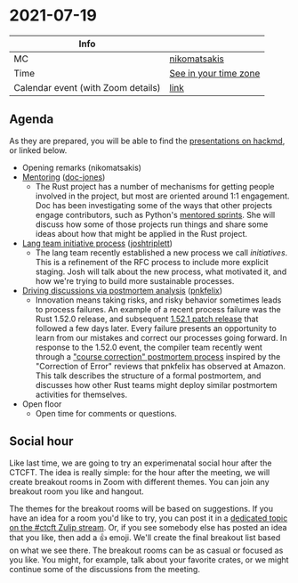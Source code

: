 # 2021-07-19

| Info                               |                         |
| ---------------------------------- | ----------------------- |
| MC                                 | [nikomatsakis]          |
| Time                               | [See in your time zone] |
| Calendar event (with Zoom details) | [link][cal]             |

[see in your time zone]: https://everytimezone.com/s/0b504718
[cal]: https://calendar.google.com/event?action=TEMPLATE&tmeid=MmNqaGg4Y3U1c3IzMXNrdHY3bWYydmwzZm8gN24wdnZvcWZlMGtibms2aTA0dWl1NTJ0MzBAZw&tmsrc=7n0vvoqfe0kbnk6i04uiu52t30%40group.calendar.google.com

## Agenda

As they are prepared, you will be able to find the [presentations on hackmd](https://hackmd.io/@rust-ctcft?tags=%5B%222021-07-19%22%5D), or linked below.

- Opening remarks (nikomatsakis)
- [Mentoring](https://hackmd.io/@rust-ctcft/BywLCHqpd#/) ([doc-jones])
  - The Rust project has a number of mechanisms for getting people involved in the project, but most are oriented around 1:1 engagement. Doc has been investigating some of the ways that other projects engage contributors, such as Python's [mentored sprints](https://www.mentored-sprints.dev/). She will discuss how some of those projects run things and share some ideas about how that might be applied in the Rust project.
- [Lang team initiative process](https://hackmd.io/@rust-ctcft/H1ZV1U5pd#/) ([joshtriplett])
  - The lang team recently established a new process we call _initiatives_. This is a refinement of the RFC process to include more explicit staging. Josh will talk about the new process, what motivated it, and how we're trying to build more sustainable processes.
- [Driving discussions via postmortem analysis](https://hackmd.io/@rust-ctcft/SJOd3Sqad#/) ([pnkfelix])
  - Innovation means taking risks, and risky behavior sometimes leads to process failures. An example of a recent process failure was the Rust 1.52.0 release, and subsequent [1.52.1 patch release][] that followed a few days later. Every failure presents an opportunity to learn from our mistakes and correct our processes going forward. In response to the 1.52.0 event, the compiler team recently went through a ["course correction" postmortem process][fingerprint coe] inspired by the "Correction of Error" reviews that pnkfelix has observed at Amazon. This talk describes the structure of a formal postmortem, and discusses how other Rust teams might deploy similar postmortem activities for themselves.
- Open floor
  - Open time for comments or questions.

[1.52.1 patch release]: https://blog.rust-lang.org/2021/05/10/Rust-1.52.1.html
[fingerprint coe]: https://hackmd.io/DhKzaRUgTVGSmhW8Mj0c8A

## Social hour

Like last time, we are going to try an experimenatal social hour after the CTCFT. The idea is really simple: for the hour after the meeting, we will create breakout rooms in Zoom with different themes. You can join any breakout room you like and hangout.

The themes for the breakout rooms will be based on suggestions. If you have an idea for a room you'd like to try, you can post it in a [dedicated topic on the #ctcft Zulip stream](https://rust-lang.zulipchat.com/#narrow/stream/286036-ctcft/topic/social.20hour.202021-06-21). Or, if you see somebody else has posted an idea that you like, then add a 👍 emoji. We'll create the final breakout list based on what we see there. The breakout rooms can be as casual or focused as you like. You might, for example, talk about your favorite crates, or we might continue some of the discussions from the meeting.

[ctcft calendar]: https://calendar.google.com/calendar/embed?src=7n0vvoqfe0kbnk6i04uiu52t30%40group.calendar.google.com
[nikomatsakis]: https://github.com/nikomatsakis/
[rylev]: https://github.com/rylev/
[m-ou-se]: https://github.com/m-ou-se/
[pnkfelix]: https://github.com/pnkfelix/
[wesleywiser]: https://github.com/wesleywiser/
[yaahc]: https://github.com/yaahc/
[doc-jones]: https://github.com/doc-jones/
[joshtriplett]: https://github.com/joshtriplett/

